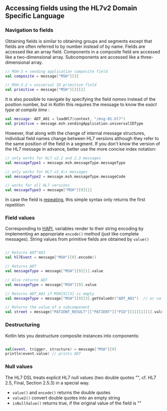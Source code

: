 ## Accessing fields using the HL7v2 Domain Specific Language

### Navigation to fields

Obtaining fields is similar to obtaining groups and segments except that fields are often referred to by number instead
of by name. Fields are accessed like an array field. Components in a composite field are accessed like a two-dimensional array.
Subcomponents are accessed like a three-dimensional array.

```kotlin
// MSH-3 = sending application composite field
val composite = message["MSH"][3]

// MSH-3-2 = universal ID primitive field
val primitive = message["MSH"][3][2]  
```

It is also possible to navigate by specifying the field *names* instead of the position number, but in Kotlin
this requires the message to know the *exact type at compile time* :

```kotlin
val message: ADT_A01 = loadHl7(context, "/msg-01.hl7")
val primitive = message.msh.sendingApplication.universalIDType
```

However, that along with the change of internal message structures, individual field names change between HL7 versions although 
they refer to the same position of the field in a segment. If you don't know the version of the HL7 message in advance, better 
use the more concise index notation:

```kotlin
// only works for HL7 v2.2 and 2.3 messages
val messageType1 = message.msh.messageType.messageType

// only works for HL7 v2.4\+ messages
val messageType2 = message.msh.messageType.messageCode

// works for all HL7 versions
val messageType3 = message["MSH"][9][1]                       
```

In case the field is [repeating][hl7v2dslRepetitions], this simple syntax only returns the first repetition

### Field values

Corresponding to [HAPI], variables render to their string encoding by implementing an appropriate `encode()` method (just like complete messages).
String values from primitive fields are obtained by `value()`

```kotlin

// Returns ADT^A01
val hl7Event = message["MSH"][9].encode()

// Returns ADT
val messageType = message["MSH"][9][1].value

// Also returns ADT
val messageType = message["MSH"][9].value

// Returns ADT_A01 if MSH[9][3] is empty
val messageType = message["MSH"][9][3].getValueOr("ADT_A01")  // or valueOr("ADT_A01")

// Returns the value of a subcomponent
val street = message["PATIENT_RESULT"]["PATIENT"]["PID"][11][1][1].value
```

### Destructuring

Kotlin lets you destructure composite instances into components:

```kotlin

val(event, trigger, structure) = message["MSH"][9]
println(event.value) // prints ADT

```

### Null values

The HL7 DSL treats explicit HL7 null values (two double quotes "", cf. HL7 2.5, Final, Section 2.5.3) in a special way.

* `value()` and `encode()` returns the double quotes
* `value2()` convert double quotes into an empty string
* `isNullValue()` returns true, if the original value of the field is ""


[HAPI]: https://hapifhir.github.io/hapi-hl7v2/
[hl7v2dslRepetitions]: hl7v2dslRepetitions.html
